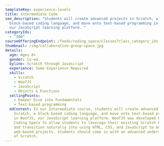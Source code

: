 ```yaml
---
templateKey: experience-levels
title: Intermediate Code
seo_description: "Students will create advanced projects in Scratch, a
  block-based coding language, and move onto text-based programming in WoofJS,
  our JavaScript learning platform. "
categoryIds:
  - "104"
courseOfferingEndpoint: /feeds/coding_space/classes?class_category_ids[]=104
thumbnail: /img/collaborative-group-space.jpg
details:
  age: Ages 8+
  gender: Co-ed.
  byline: Scratch through Javascript
  experience: Some Experience Required
  skills:
    - Scratch
    - WoofJS
    - JavaScript
    - Objects & Functions
  sellingPoints:
    - Deeper Dive into Fundamentals
    - Text-based programming
  mdContent: In our Intermediate course, students will create advanced projects in
    Scratch, a block-based coding language, and move onto text-based programming
    in WoofJS, our JavaScript learning platform. WoofJS was developed by The
    Coding Space to allow students to leverage their existing Scratch knowledge
    and transition naturally into using HTML, CSS, and JavaScript to make
    web-based projects. Students should come in with an advanced understanding
    of Scratch.
---
```

